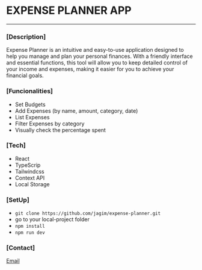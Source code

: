 # EXPENSE PLANNER APP
***

### [Description]
Expense Planner is an intuitive and easy-to-use application designed to help you manage and plan your personal finances. With a friendly interface and essential functions, this tool will allow you to keep detailed control of your income and expenses, making it easier for you to achieve your financial goals.

### [Funcionalities]
- Set Budgets
- Add Expenses (by name, amount, category, date)
- List Expenses
- Filter Expenses by category
- Visually check the percentage spent

### [Tech]
- React
- TypeScrip
- Tailwindcss
- Context API
- Local Storage

### [SetUp]
- `git clone https://github.com/jagim/expense-planner.git`
- go to your local-project folder
- `npm install`
- `npm run dev`

### [Contact]
[Email](gimenez.javi.05@gmail.com)

